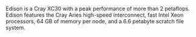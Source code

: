 Edison is a Cray XC30 with a peak performance of more than 2
petaflops. Edison features the Cray Aries high-speed interconnect,
fast Intel Xeon processors, 64 GB of memory per node, and a 6.6
petabyte scratch file system.
